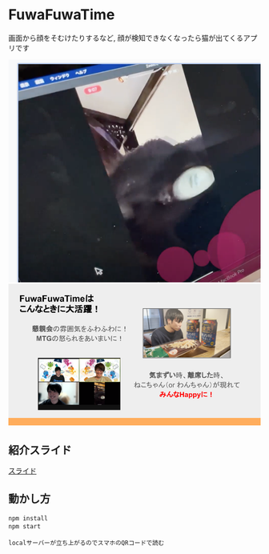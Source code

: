 # FuwaFuwaTime

画面から顔をそむけたりするなど, 顔が検知できなくなったら猫が出てくるアプリです

![image](./doc/image/image1.png)
![image2](./doc/image/image2.png)

## 紹介スライド

[スライド](./slide/cat-camera.pdf)

## 動かし方

```
npm install
npm start

localサーバーが立ち上がるのでスマホのQRコードで読む 
```


